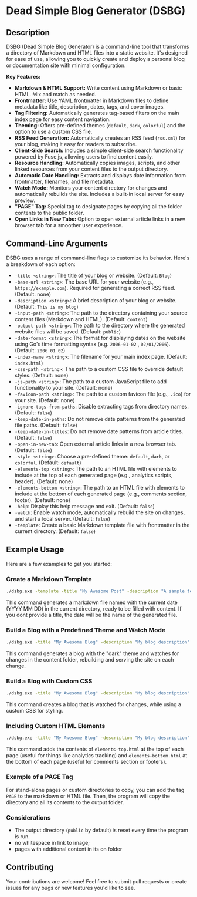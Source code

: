 # Dead Simple Blog Generator (DSBG)

## Description

DSBG (Dead Simple Blog Generator) is a command-line tool that transforms a directory of Markdown and HTML files into a static website. It's designed for ease of use, allowing you to quickly create and deploy a personal blog or documentation site with minimal configuration.

**Key Features:**

*   **Markdown & HTML Support:** Write content using Markdown or basic HTML. Mix and match as needed.
*   **Frontmatter:** Use YAML frontmatter in Markdown files to define metadata like title, description, dates, tags, and cover images.
*   **Tag Filtering:** Automatically generates tag-based filters on the main index page for easy content navigation.
*   **Theming:** Offers pre-defined themes (`default`, `dark`, `colorful`) and the option to use a custom CSS file.
*   **RSS Feed Generation:** Automatically creates an RSS feed (`rss.xml`) for your blog, making it easy for readers to subscribe.
*   **Client-Side Search:**  Includes a simple client-side search functionality powered by Fuse.js, allowing users to find content easily.
*   **Resource Handling:** Automatically copies images, scripts, and other linked resources from your content files to the output directory.
*   **Automatic Date Handling:** Extracts and displays date information from frontmatter, filenames, and file metadata.
*   **Watch Mode:**  Monitors your content directory for changes and automatically rebuilds the site. Includes a built-in local server for easy preview.
*  **"PAGE" Tag:** Special tag to designate pages by copying all the folder contents to the public folder.
*   **Open Links in New Tabs:** Option to open external article links in a new browser tab for a smoother user experience.


## Command-Line Arguments

DSBG uses a range of command-line flags to customize its behavior. Here's a breakdown of each option:

*   `-title <string>`:  The title of your blog or website. (Default: `Blog`)
*   `-base-url <string>`:  The base URL for your website (e.g., `https://example.com`). Required for generating a correct RSS feed. (Default: none)
*   `-description <string>`: A brief description of your blog or website. (Default: `This is my blog`)
*   `-input-path <string>`: The path to the directory containing your source content files (Markdown and HTML). (Default: `content`)
*   `-output-path <string>`: The path to the directory where the generated website files will be saved. (Default: `public`)
*   `-date-format <string>`: The format for displaying dates on the website using Go's time formatting syntax (e.g.  `2006-01-02` , `02/01/2006`). (Default: `2006 01 02`)
*   `-index-name <string>`: The filename for your main index page. (Default: `index.html`)
*   `-css-path <string>`: The path to a custom CSS file to override default styles. (Default: none)
*   `-js-path <string>`: The path to a custom JavaScript file to add functionality to your site. (Default: none)
*  `-favicon-path <string>`: The path to a custom favicon file (e.g., `.ico`) for your site. (Default: none)
*   `-ignore-tags-from-paths`: Disable extracting tags from directory names. (Default: `false`)
*   `-keep-date-in-paths`: Do not remove date patterns from the generated file paths. (Default: `false`)
*   `-keep-date-in-titles`: Do not remove date patterns from article titles. (Default: `false`)
*   `-open-in-new-tab`: Open external article links in a new browser tab. (Default: `false`)
*   `-style <string>`: Choose a pre-defined theme: `default`, `dark`, or `colorful`. (Default: `default`)
*   `-elements-top <string>`:  The path to an HTML file with elements to include at the top of each generated page (e.g., analytics scripts, header). (Default: none)
*   `-elements-bottom <string>`:  The path to an HTML file with elements to include at the bottom of each generated page (e.g., comments section, footer). (Default: none)
*   `-help`: Display this help message and exit. (Default: `false`)
*   `-watch`:  Enable watch mode, automatically rebuild the site on changes, and start a local server. (Default: `false`)
*   `-template`:  Create a basic Markdown template file with frontmatter in the current directory. (Default: `false`)

## Example Usage

Here are a few examples to get you started:

### Create a Markdown Template

```bash
./dsbg.exe -template -title "My Awesome Post" -description "A sample template"
```
This command generates a markdown file named with the current date (YYYY MM DD) in the current directory, ready to be filled with content. If you dont provide a title, the date will be the name of the generated file.

### Build a Blog with a Predefined Theme and Watch Mode

```bash
./dsbg.exe -title "My Awesome Blog" -description "My blog description" -watch -style dark
```

This command generates a blog with the "dark" theme and watches for changes in the content folder, rebuilding and serving the site on each change.

### Build a Blog with Custom CSS

```bash
./dsbg.exe -title "My Awesome Blog" -description "My blog description" -watch -css-path assets/style-colorful.css
```

This command creates a blog that is watched for changes, while using a custom CSS for styling.

### Including Custom HTML Elements

```bash
./dsbg.exe -title "My Awesome Blog" -description "My blog description" -watch -elements-top elements-top.html -elements-bottom elements-bottom.html
```

This command adds the contents of `elements-top.html` at the top of each page (useful for things like analytics tracking) and `elements-bottom.html` at the bottom of each page (useful for comments section or footers).

### Example of a PAGE Tag
For stand-alone pages or custom directories to copy, you can add the tag `PAGE` to the markdown or HTML file. Then, the program will copy the directory and all its contents to the output folder.

### Considerations

*  The output directory (`public` by default) is reset every time the program is run.
*  no whitespace in link to image; 
*  pages with additional content in its on folder

## Contributing

Your contributions are welcome! Feel free to submit pull requests or create issues for any bugs or new features you'd like to see.


